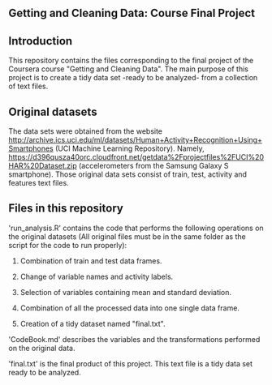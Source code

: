 ## Getting and Cleaning Data: Course Final Project

## Introduction
This repository contains the files corresponding to the final project of the Coursera course "Getting and Cleaning Data". The main purpose of this project is to create a tidy data set -ready to be analyzed- from a collection of text files.

## Original datasets
The data sets were obtained from the website http://archive.ics.uci.edu/ml/datasets/Human+Activity+Recognition+Using+Smartphones (UCI Machine Learning Repository). Namely, https://d396qusza40orc.cloudfront.net/getdata%2Fprojectfiles%2FUCI%20HAR%20Dataset.zip (accelerometers from the Samsung Galaxy S smartphone). 
Those original data sets consist of train, test, activity and features text files.

## Files in this repository

'run_analysis.R' contains the code that performs the following operations on the original datasets (All original files must be in the same folder as the script for the code to run properly):

1. Combination of train and test data frames. 

2. Change of variable names and activity labels.

3. Selection of variables containing mean and standard deviation.

4. Combination of all the processed data into one single data frame.

5. Creation of a tidy dataset named "final.txt".

'CodeBook.md' describes the variables and the transformations performed on the original data.

'final.txt' is the final product of this project. This text file is a tidy data set ready to be analyzed. 
